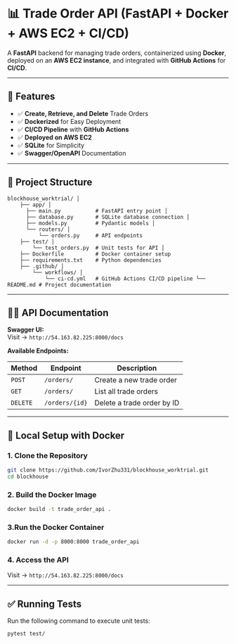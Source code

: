 # 📊 Trade Order API (FastAPI + Docker + AWS EC2 + CI/CD)

A **FastAPI** backend for managing trade orders, containerized using **Docker**, deployed on an **AWS EC2 instance**, and integrated with **GitHub Actions** for **CI/CD**.

---

## 🚀 Features

- ✅ **Create, Retrieve, and Delete** Trade Orders
- ✅ **Dockerized** for Easy Deployment
- ✅ **CI/CD Pipeline** with **GitHub Actions**
- ✅ **Deployed on AWS EC2**
- ✅ **SQLite** for Simplicity
- ✅ **Swagger/OpenAPI** Documentation

---

## 📁 Project Structure

```
blockhouse_worktrial/ │ 
    ├── app/ │ 
      ├── main.py           # FastAPI entry point │ 
      ├── database.py       # SQLite database connection │ 
      ├── models.py         # Pydantic models │ 
      └── routers/ │ 
          └── orders.py     # API endpoints
    ├── test/ │ 
        └── test_orders.py  # Unit tests for API │ 
    ├── Dockerfile          # Docker container setup 
    ├── requirements.txt    # Python dependencies 
    ├── .github/ │ 
        └── workflows/ │ 
            └── ci-cd.yml   # GitHub Actions CI/CD pipeline └── README.md # Project documentation
```

---

## 🧑‍💻 API Documentation

**Swagger UI:**  
Visit → `http://54.163.82.225:8000/docs`  

**Available Endpoints:**

| Method   | Endpoint          | Description                      |
|----------|-------------------|----------------------------------|
| `POST`   | `/orders/`         | Create a new trade order        |
| `GET`    | `/orders/`         | List all trade orders           |
| `DELETE` | `/orders/{id}`     | Delete a trade order by ID      |

---

## 🐳 Local Setup with Docker

### **1. Clone the Repository**

```bash
git clone https://github.com/IvorZhu331/blockhouse_worktrial.git
cd blockhouse
```

### **2. Build the Docker Image**
```bash
docker build -t trade_order_api .
```

### **3.Run the Docker Container**
```bash
docker run -d -p 8000:8000 trade_order_api
```

### **4. Access the API**
Visit → `http://54.163.82.225:8000/docs`

---

## ✅ Running Tests
Run the following command to execute unit tests:

```bash
pytest test/
```





